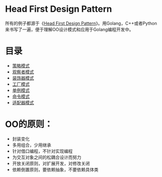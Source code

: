 # Head First Design Pattern

所有的例子都源于《[Head First Design Pattern](#)》。用Golang，C++或者Python来书写了一遍，便于理解OO设计模式和应用于Golang编程开发中。

# 目录

* [策略模式](strategy/README.md)
* [观察者模式](observer/README.md)
* [装饰器模式](decorate/README.md)
* [工厂模式](factory/README.md)
* [单例模式](singleton/README.md)
* [命令模式](command/README.md)
* [适配器模式](adaptor/README.md)

# OO的原则：

* 封装变化
* 多用组合，少用继承
* 针对借口编程，不针对实现编程
* 为交互对象之间的松耦合设计而努力
* 开放关闭原则，对扩展开发，对修改关闭
* 依赖倒置原则，要依赖抽象，不要依赖具体类
